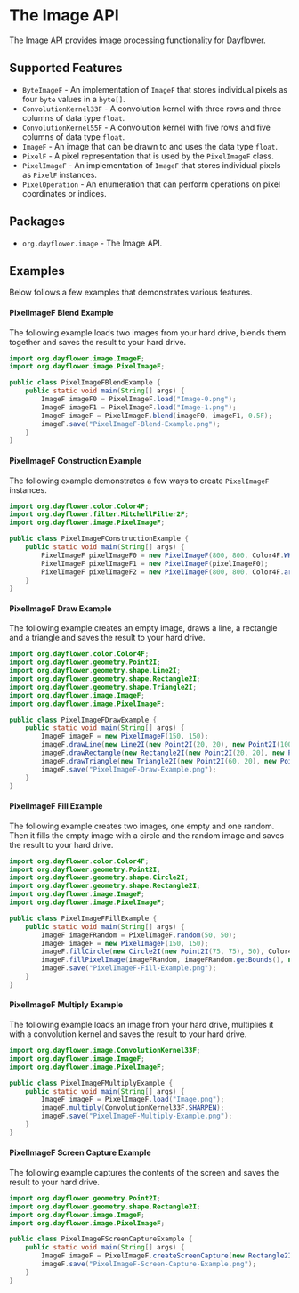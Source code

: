 The Image API
=============
The Image API provides image processing functionality for Dayflower.

Supported Features
------------------
* `ByteImageF` - An implementation of `ImageF` that stores individual pixels as four `byte` values in a `byte[]`.
* `ConvolutionKernel33F` - A convolution kernel with three rows and three columns of data type `float`.
* `ConvolutionKernel55F` - A convolution kernel with five rows and five columns of data type `float`.
* `ImageF` - An image that can be drawn to and uses the data type `float`.
* `PixelF` - A pixel representation that is used by the `PixelImageF` class.
* `PixelImageF` - An implementation of `ImageF` that stores individual pixels as `PixelF` instances.
* `PixelOperation` - An enumeration that can perform operations on pixel coordinates or indices.

Packages
--------
* `org.dayflower.image` - The Image API.

Examples
--------
Below follows a few examples that demonstrates various features.

#### PixelImageF Blend Example
The following example loads two images from your hard drive, blends them together and saves the result to your hard drive.
```java
import org.dayflower.image.ImageF;
import org.dayflower.image.PixelImageF;

public class PixelImageFBlendExample {
    public static void main(String[] args) {
        ImageF imageF0 = PixelImageF.load("Image-0.png");
        ImageF imageF1 = PixelImageF.load("Image-1.png");
        ImageF imageF = PixelImageF.blend(imageF0, imageF1, 0.5F);
        imageF.save("PixelImageF-Blend-Example.png");
    }
}
```

#### PixelImageF Construction Example
The following example demonstrates a few ways to create `PixelImageF` instances.
```java
import org.dayflower.color.Color4F;
import org.dayflower.filter.MitchellFilter2F;
import org.dayflower.image.PixelImageF;

public class PixelImageFConstructionExample {
    public static void main(String[] args) {
        PixelImageF pixelImageF0 = new PixelImageF(800, 800, Color4F.WHITE, new MitchellFilter2F());
        PixelImageF pixelImageF1 = new PixelImageF(pixelImageF0);
        PixelImageF pixelImageF2 = new PixelImageF(800, 800, Color4F.arrayRead(pixelImageF1.toIntArray()));
    }
}
```

#### PixelImageF Draw Example
The following example creates an empty image, draws a line, a rectangle and a triangle and saves the result to your hard drive.
```java
import org.dayflower.color.Color4F;
import org.dayflower.geometry.Point2I;
import org.dayflower.geometry.shape.Line2I;
import org.dayflower.geometry.shape.Rectangle2I;
import org.dayflower.geometry.shape.Triangle2I;
import org.dayflower.image.ImageF;
import org.dayflower.image.PixelImageF;

public class PixelImageFDrawExample {
    public static void main(String[] args) {
        ImageF imageF = new PixelImageF(150, 150);
        imageF.drawLine(new Line2I(new Point2I(20, 20), new Point2I(100, 100)), Color4F.RED);
        imageF.drawRectangle(new Rectangle2I(new Point2I(20, 20), new Point2I(100, 100)), Color4F.RED);
        imageF.drawTriangle(new Triangle2I(new Point2I(60, 20), new Point2I(100, 100), new Point2I(20, 100)), Color4F.RED);
        imageF.save("PixelImageF-Draw-Example.png");
    }
}
```

#### PixelImageF Fill Example
The following example creates two images, one empty and one random. Then it fills the empty image with a circle and the random image and saves the result to your hard drive.
```java
import org.dayflower.color.Color4F;
import org.dayflower.geometry.Point2I;
import org.dayflower.geometry.shape.Circle2I;
import org.dayflower.geometry.shape.Rectangle2I;
import org.dayflower.image.ImageF;
import org.dayflower.image.PixelImageF;

public class PixelImageFFillExample {
    public static void main(String[] args) {
        ImageF imageFRandom = PixelImageF.random(50, 50);
        ImageF imageF = new PixelImageF(150, 150);
        imageF.fillCircle(new Circle2I(new Point2I(75, 75), 50), Color4F.RED);
        imageF.fillPixelImage(imageFRandom, imageFRandom.getBounds(), new Rectangle2I(new Point2I(50, 50), new Point2I(100, 100)));
        imageF.save("PixelImageF-Fill-Example.png");
    }
}
```

#### PixelImageF Multiply Example
The following example loads an image from your hard drive, multiplies it with a convolution kernel and saves the result to your hard drive.
```java
import org.dayflower.image.ConvolutionKernel33F;
import org.dayflower.image.ImageF;
import org.dayflower.image.PixelImageF;

public class PixelImageFMultiplyExample {
    public static void main(String[] args) {
        ImageF imageF = PixelImageF.load("Image.png");
        imageF.multiply(ConvolutionKernel33F.SHARPEN);
        imageF.save("PixelImageF-Multiply-Example.png");
    }
}
```

#### PixelImageF Screen Capture Example
The following example captures the contents of the screen and saves the result to your hard drive.
```java
import org.dayflower.geometry.Point2I;
import org.dayflower.geometry.shape.Rectangle2I;
import org.dayflower.image.ImageF;
import org.dayflower.image.PixelImageF;

public class PixelImageFScreenCaptureExample {
    public static void main(String[] args) {
        ImageF imageF = PixelImageF.createScreenCapture(new Rectangle2I(new Point2I(100, 100), new Point2I(200, 200)));
        imageF.save("PixelImageF-Screen-Capture-Example.png");
    }
}
```